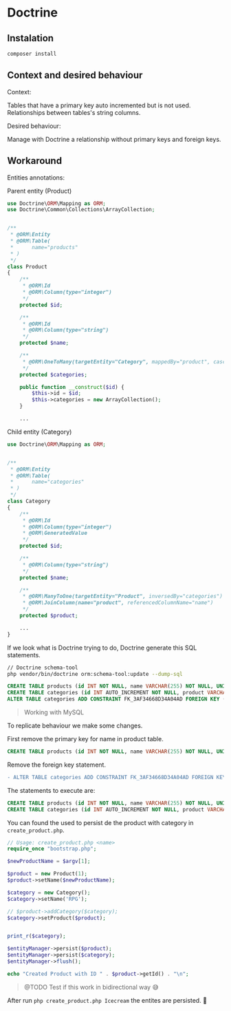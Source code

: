 # Doctrine

## Instalation
```bash
composer install
```

## Context and desired behaviour
Context:

Tables that have a primary key auto incremented but is not used.
Relationships between tables's string columns.

Desired behaviour:

Manage with Doctrine a relationship without primary keys and foreign keys.


## Workaround

Entities annotations:

Parent entity (Product)
```php
use Doctrine\ORM\Mapping as ORM;
use Doctrine\Common\Collections\ArrayCollection;


/**
 * @ORM\Entity
 * @ORM\Table(
 *      name="products"
 * )
 */
class Product
{
    /** 
     * @ORM\Id
     * @ORM\Column(type="integer")
     */
    protected $id;

    /** 
     * @ORM\Id
     * @ORM\Column(type="string") 
     */
    protected $name;

    /**
     * @ORM\OneToMany(targetEntity="Category", mappedBy="product", cascade={"persist"})
     */
    protected $categories;

    public function __construct($id) {
        $this->id = $id;
        $this->categories = new ArrayCollection();
    }

    ...
```

Child entity (Category)
```php
use Doctrine\ORM\Mapping as ORM;


/**
 * @ORM\Entity
 * @ORM\Table(
 *      name="categories"
 * )
 */
class Category
{
    /** 
     * @ORM\Id
     * @ORM\Column(type="integer")
     * @ORM\GeneratedValue
     */
    protected $id;

    /** 
     * @ORM\Column(type="string") 
     */
    protected $name;

    /**
     * @ORM\ManyToOne(targetEntity="Product", inversedBy="categories")
     * @ORM\JoinColumn(name="product", referencedColumnName="name")
     */
    protected $product;

    ...
}
```

If we look what is Doctrine trying to do, Doctrine generate this SQL statements.
```bash
// Doctrine schema-tool
php vendor/bin/doctrine orm:schema-tool:update --dump-sql
```

```sql
CREATE TABLE products (id INT NOT NULL, name VARCHAR(255) NOT NULL, UNIQUE INDEX UNIQ_B3BA5A5A5E237E06 (name), PRIMARY KEY(id, name)) DEFAULT CHARACTER SET utf8 COLLATE `utf8_unicode_ci` ENGINE = InnoDB;
CREATE TABLE categories (id INT AUTO_INCREMENT NOT NULL, product VARCHAR(255) DEFAULT NULL, name VARCHAR(255) NOT NULL, INDEX IDX_3AF34668D34A04AD (product), PRIMARY KEY(id)) DEFAULT CHARACTER SET utf8 COLLATE `utf8_unicode_ci` ENGINE = InnoDB;
ALTER TABLE categories ADD CONSTRAINT FK_3AF34668D34A04AD FOREIGN KEY (product) REFERENCES products (name);
```
> Working with MySQL

To replicate behaviour we make some changes.

First remove the primary key for name in product table.
```sql
CREATE TABLE products (id INT NOT NULL, name VARCHAR(255) NOT NULL, UNIQUE INDEX UNIQ_B3BA5A5A5E237E06 (name), PRIMARY KEY(id)) DEFAULT CHARACTER SET utf8 COLLATE `utf8_unicode_ci` ENGINE = InnoDB;
```

Remove the foreign key statement.
```diff
- ALTER TABLE categories ADD CONSTRAINT FK_3AF34668D34A04AD FOREIGN KEY (product) REFERENCES products (name);
```

The statements to execute are:
```sql
CREATE TABLE products (id INT NOT NULL, name VARCHAR(255) NOT NULL, UNIQUE INDEX UNIQ_B3BA5A5A5E237E06 (name), PRIMARY KEY(id)) DEFAULT CHARACTER SET utf8 COLLATE `utf8_unicode_ci` ENGINE = InnoDB;
CREATE TABLE categories (id INT AUTO_INCREMENT NOT NULL, product VARCHAR(255) DEFAULT NULL, name VARCHAR(255) NOT NULL, INDEX IDX_3AF34668D34A04AD (product), PRIMARY KEY(id)) DEFAULT CHARACTER SET utf8 COLLATE `utf8_unicode_ci` ENGINE = InnoDB;
```

You can found the used to persist de the product with category in `create_product.php`.
```php
// Usage: create_product.php <name>
require_once "bootstrap.php";

$newProductName = $argv[1];

$product = new Product(1);
$product->setName($newProductName);

$category = new Category();
$category->setName('RPG');

// $product->addCategory($category);
$category->setProduct($product);


print_r($category);

$entityManager->persist($product);
$entityManager->persist($category);
$entityManager->flush();

echo "Created Product with ID " . $product->getId() . "\n";
```
> @TODO Test if this work in bidirectional way 😅

After run `php create_product.php Icecream` the entites are persisted. 🎉